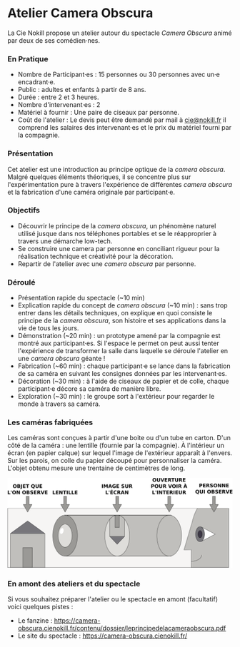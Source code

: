 # Atelier Camera Obscura

La Cie Nokill propose un atelier autour du spectacle *Camera Obscura* animé par deux de ses comédien·nes.

### En Pratique

* Nombre de Participant·es : 15 personnes ou 30 personnes avec un·e encadrant·e.
* Public : adultes et enfants à partir de 8 ans.
* Durée : entre 2 et 3 heures.
* Nombre d'intervenant·es : 2
* Matériel à fournir : Une paire de ciseaux par personne.
* Coût de l'atelier : Le devis peut être demandé par mail à cie@nokill.fr il comprend les salaires des intervenant·es et le prix du matériel fourni par la compagnie.


### Présentation

Cet atelier est une introduction au principe optique de la *camera obscura*. Malgré quelques éléments théoriques, il se concentre plus sur l'expérimentation pure à travers l'expérience de différentes *camera obscura* et la fabrication d'une caméra originale par participant·e.

### Objectifs

* Découvrir le principe de la *camera obscura*, un phénomène naturel utilisé jusque dans nos téléphones portables et se le réapproprier à travers une démarche low-tech. 
* Se construire une camera par personne en conciliant rigueur pour la réalisation technique et créativité pour la décoration.
* Repartir de l'atelier avec une *camera obscura* par personne.

### Déroulé

* Présentation rapide du spectacle (~10 min)
* Explication rapide du concept de *camera obscura* (~10 min) : sans trop entrer dans les détails techniques, on explique en quoi consiste le principe de la *camera obscura*, son histoire et ses applications dans la vie de tous les jours.
* Démonstration (~20 min) : un prototype amené par la compagnie est montré aux participant·es. Si l'espace le permet on peut aussi tenter l'expérience de transformer la salle dans laquelle se déroule l'atelier en une *camera obscura* géante !
* Fabrication (~60 min) : chaque participant·e se lance dans la fabrication de sa caméra en suivant les consignes données par les intervenant·es.
* Décoration (~30 min) : à l'aide de ciseaux de papier et de colle, chaque participant·e décore sa caméra de manière libre.
* Exploration (~30 min) : le groupe sort à l'extérieur pour regarder le monde à travers sa caméra.

### Les caméras fabriquées

Les caméras sont conçues à partir d'une boite ou d'un tube en carton. D'un côté de la caméra : une lentille (fournie par la compagnie). À l'intérieur un écran (en papier calque) sur lequel l'image de l'extérieur apparaît à l'envers. Sur les parois, on colle du papier découpé pour personnaliser la caméra. L'objet obtenu mesure une trentaine de centimètres de long.

![](../img/schema-ateliers.svg)

### En amont des ateliers et du spectacle

Si vous souhaitez préparer l'atelier ou le spectacle en amont (facultatif) voici quelques pistes :

* Le fanzine : https://camera-obscura.cienokill.fr/contenu/dossier/leprincipedelacameraobscura.pdf
* Le site du spectacle : https://camera-obscura.cienokill.fr/
